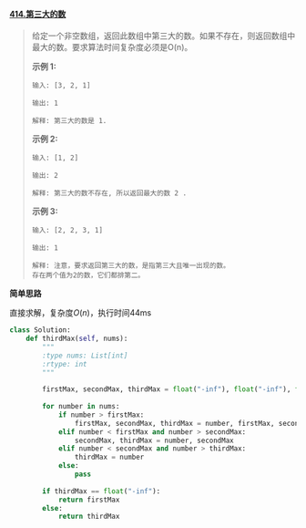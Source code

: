 #### [414.第三大的数](https://leetcode-cn.com/problems/third-maximum-number/)

> 给定一个非空数组，返回此数组中第三大的数。如果不存在，则返回数组中最大的数。要求算法时间复杂度必须是O(n)。
>
> **示例 1:**
>
> ```
> 输入: [3, 2, 1]
> 
> 输出: 1
> 
> 解释: 第三大的数是 1.
> ```
>
> **示例 2:**
>
> ```
> 输入: [1, 2]
> 
> 输出: 2
> 
> 解释: 第三大的数不存在, 所以返回最大的数 2 .
> ```
>
> **示例 3:**
>
> ```
> 输入: [2, 2, 3, 1]
> 
> 输出: 1
> 
> 解释: 注意，要求返回第三大的数，是指第三大且唯一出现的数。
> 存在两个值为2的数，它们都排第二。
> ```

**简单思路**

直接求解，复杂度$O(n)$，执行时间44ms

```python
class Solution:
    def thirdMax(self, nums):
        """
        :type nums: List[int]
        :rtype: int
        """
        
        firstMax, secondMax, thirdMax = float("-inf"), float("-inf"), float("-inf")
        
        for number in nums:
            if number > firstMax:
                firstMax, secondMax, thirdMax = number, firstMax, secondMax
            elif number < firstMax and number > secondMax:
                secondMax, thirdMax = number, secondMax
            elif number < secondMax and number > thirdMax:
                thirdMax = number
            else:
                pass
        
        if thirdMax == float("-inf"):
            return firstMax
        else:
            return thirdMax
```

